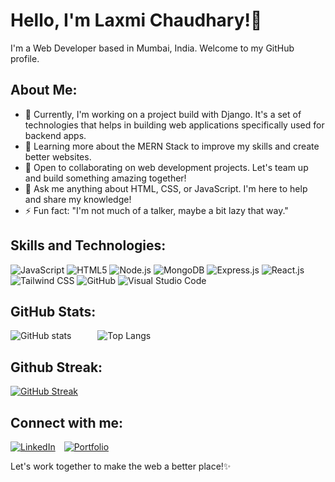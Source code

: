 # Hello, I'm Laxmi Chaudhary!👋 

I'm a Web Developer based in Mumbai, India. Welcome to my GitHub profile.

## About Me:

- 🔭 Currently, I'm working on a project build with Django. It's a set of technologies that helps in building web applications specifically used for backend apps.
- 🌱 Learning more about the MERN Stack to improve my skills and create better websites.
- 👯 Open to collaborating on web development projects. Let's team up and build something amazing together!
- 💬 Ask me anything about HTML, CSS, or JavaScript. I'm here to help and share my knowledge!
- ⚡ Fun fact: "I'm not much of a talker, maybe a bit lazy that way."

## Skills and Technologies:

![JavaScript](https://img.shields.io/badge/JavaScript-black?style=flat-square&logo=javascript) ![HTML5](https://img.shields.io/badge/HTML5-black?style=flat-square&logo=html5) ![Node.js](https://img.shields.io/badge/-Node.js-black?style=flat-square&logo=node.js) ![MongoDB](https://img.shields.io/badge/-MongoDB-black?style=flat-square&logo=mongodb) ![Express.js](https://img.shields.io/badge/-Express.js-black?style=flat-square&logo=express) ![React.js](https://img.shields.io/badge/-React.js-black?style=flat-square&logo=react) ![Tailwind CSS](https://img.shields.io/badge/-Tailwind_CSS-black?style=flat-square&logo=tailwind-css) ![GitHub](https://img.shields.io/badge/-GitHub-black?style=flat-square&logo=github) ![Visual Studio Code](https://img.shields.io/badge/-Visual_Studio_Code-black?style=flat-square&logo=visual-studio-code)
  
## GitHub Stats:

![GitHub stats](https://github-readme-stats.vercel.app/api?username=ltc01&show_icons=true&theme=dark)&emsp;&emsp;&emsp;![Top Langs](https://github-readme-stats.vercel.app/api/top-langs/?username=ltc01&layout=compact&theme=dark)
 
## Github Streak:

[![GitHub Streak](https://streak-stats.demolab.com/?user=ltc01&theme=dark)](https://git.io/streak-stats)

## Connect with me:

[![LinkedIn](https://img.shields.io/badge/LinkedIn-blue?logo=linkedin)](https://www.linkedin.com/in/laxmi-c-845099188/)&emsp;[![Portfolio](https://img.shields.io/badge/Portfolio-black?logo=protodotio)](https://remarkable-tartufo-27b7f2.netlify.app/)


Let's work together to make the web a better place!✨
